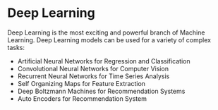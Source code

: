 # Deep Learning

Deep Learning is the most exciting and powerful branch of Machine Learning. Deep Learning models can be used for a variety of complex tasks:<br>
* Artificial Neural Networks for Regression and Classification
* Convolutional Neural Networks for Computer Vision
* Recurrent Neural Networks for Time Series Analysis
* Self Organizing Maps for Feature Extraction
* Deep Boltzmann Machines for Recommendation Systems
* Auto Encoders for Recommendation System
